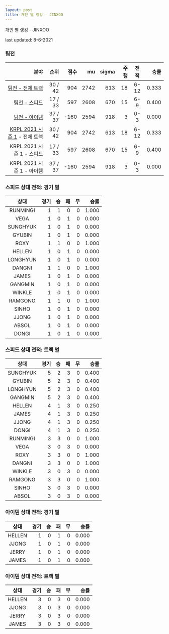 ```yaml
---
layout: post
title: 개인 별 랭킹 - JINXOO
---
```



개인 별 랭킹 - JINXOO


last updated: 8-6-2021


### 팀전

| 분야 | 순위 | 점수 | mu | sigma | 주행 | 전적 | 승률 |
|---:|---:|---:|---:|---:|---:|:---:|---:|
| [팀전 - 전체 트랙](../team-full) | 30 / 42 | 904 | 2742 | 613 | 18 | 6-12 | 0.333 |
| [팀전 - 스피드](../team-speed) | 17 / 33 | 597 | 2608 | 670 | 15 | 6-9 | 0.400 |
| [팀전 - 아이템](../team-item) | 37 / 37 | -160 | 2594 | 918 | 3 | 0-3 | 0.000 |
| [KRPL 2021 시즌 1](../teams-t2021_1) - 전체 트랙 | 30 / 42 | 904 | 2742 | 613 | 18 | 6-12 | 0.333 |
| KRPL 2021 시즌 1 - 스피드 | 17 / 33 | 597 | 2608 | 670 | 15 | 6-9 | 0.400 |
| KRPL 2021 시즌 1 - 아이템 | 37 / 37 | -160 | 2594 | 918 | 3 | 0-3 | 0.000 |

### 스피드 상대 전적: 경기 별

| 상대 | 경기 | 승 | 패 | 무 | 승률 |
|:---:|---:|---:|---:|---:|---:|
| RUNMINGI | 1 | 1 | 0 | 0 | 1.000 |
| VEGA | 1 | 0 | 1 | 0 | 0.000 |
| SUNGHYUK | 1 | 0 | 1 | 0 | 0.000 |
| GYUBIN | 1 | 0 | 1 | 0 | 0.000 |
| ROXY | 1 | 1 | 0 | 0 | 1.000 |
| HELLEN | 1 | 0 | 1 | 0 | 0.000 |
| LONGHYUN | 1 | 0 | 1 | 0 | 0.000 |
| DANGNI | 1 | 1 | 0 | 0 | 1.000 |
| JAMES | 1 | 0 | 1 | 0 | 0.000 |
| GANGMIN | 1 | 0 | 1 | 0 | 0.000 |
| WINKLE | 1 | 0 | 1 | 0 | 0.000 |
| RAMGONG | 1 | 1 | 0 | 0 | 1.000 |
| SINHO | 1 | 0 | 1 | 0 | 0.000 |
| JJONG | 1 | 0 | 1 | 0 | 0.000 |
| ABSOL | 1 | 0 | 1 | 0 | 0.000 |
| DONGI | 1 | 0 | 1 | 0 | 0.000 |

### 스피드 상대 전적: 트랙 별

| 상대 | 경기 | 승 | 패 | 무 | 승률 |
|:---:|---:|---:|---:|---:|---:|
| SUNGHYUK | 5 | 2 | 3 | 0 | 0.400 |
| GYUBIN | 5 | 2 | 3 | 0 | 0.400 |
| LONGHYUN | 5 | 2 | 3 | 0 | 0.400 |
| GANGMIN | 5 | 2 | 3 | 0 | 0.400 |
| HELLEN | 4 | 1 | 3 | 0 | 0.250 |
| JAMES | 4 | 1 | 3 | 0 | 0.250 |
| JJONG | 4 | 1 | 3 | 0 | 0.250 |
| DONGI | 4 | 1 | 3 | 0 | 0.250 |
| RUNMINGI | 3 | 3 | 0 | 0 | 1.000 |
| VEGA | 3 | 0 | 3 | 0 | 0.000 |
| ROXY | 3 | 3 | 0 | 0 | 1.000 |
| DANGNI | 3 | 3 | 0 | 0 | 1.000 |
| WINKLE | 3 | 0 | 3 | 0 | 0.000 |
| RAMGONG | 3 | 3 | 0 | 0 | 1.000 |
| SINHO | 3 | 0 | 3 | 0 | 0.000 |
| ABSOL | 3 | 0 | 3 | 0 | 0.000 |

### 아이템 상대 전적: 경기 별

| 상대 | 경기 | 승 | 패 | 무 | 승률 |
|:---:|---:|---:|---:|---:|---:|
| HELLEN  | 1 | 0 | 1 | 0 | 0.000 |
| JJONG | 1 | 0 | 1 | 0 | 0.000 |
| JERRY | 1 | 0 | 1 | 0 | 0.000 |
| JAMES | 1 | 0 | 1 | 0 | 0.000 |

### 아이템 상대 전적: 트랙 별

| 상대 | 경기 | 승 | 패 | 무 | 승률 |
|:---:|---:|---:|---:|---:|---:|
| HELLEN  | 3 | 0 | 3 | 0 | 0.000 |
| JJONG | 3 | 0 | 3 | 0 | 0.000 |
| JERRY | 3 | 0 | 3 | 0 | 0.000 |
| JAMES | 3 | 0 | 3 | 0 | 0.000 |

